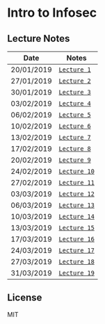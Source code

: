 # Intro to Infosec

## Lecture Notes

| Date | Notes|
| --- | --- |
| 20/01/2019 | [`Lecture 1`](https://github.com/sagi/intro_to_infosec/blob/master/lectures/lecture1.md) |
| 27/01/2019 | [`Lecture 2`](https://github.com/sagi/intro_to_infosec/blob/master/lectures/lecture2.md) |
| 30/01/2019 | [`Lecture 3`](https://github.com/sagi/intro_to_infosec/blob/master/lectures/lecture3.md) |
| 03/02/2019 | [`Lecture 4`](https://github.com/sagi/intro_to_infosec/blob/master/lectures/lecture4.md) |
| 06/02/2019 | [`Lecture 5`](https://github.com/sagi/intro_to_infosec/blob/master/lectures/lecture5.md) |
| 10/02/2019 | [`Lecture 6`](https://github.com/sagi/intro_to_infosec/blob/master/lectures/lecture6.md) |
| 13/02/2019 | [`Lecture 7`](https://github.com/sagi/intro_to_infosec/blob/master/lectures/lecture7.md) |
| 17/02/2019 | [`Lecture 8`](https://github.com/sagi/intro_to_infosec/blob/master/lectures/lecture8.md) |
| 20/02/2019 | [`Lecture 9`](https://github.com/sagi/intro_to_infosec/blob/master/lectures/lecture9.md) |
| 24/02/2019 | [`Lecture 10`](https://github.com/sagi/intro_to_infosec/blob/master/lectures/lecture10.md) |
| 27/02/2019 | [`Lecture 11`](https://github.com/sagi/intro_to_infosec/blob/master/lectures/lecture11.md) |
| 03/03/2019 | [`Lecture 12`](https://github.com/sagi/intro_to_infosec/blob/master/lectures/lecture12.md) |
| 06/03/2019 | [`Lecture 13`](https://github.com/sagi/intro_to_infosec/blob/master/lectures/lecture13.md) |
| 10/03/2019 | [`Lecture 14`](https://github.com/sagi/intro_to_infosec/blob/master/lectures/lecture14.md) |
| 13/03/2019 | [`Lecture 15`](https://github.com/sagi/intro_to_infosec/blob/master/lectures/lecture15.md) |
| 17/03/2019 | [`Lecture 16`](https://github.com/sagi/intro_to_infosec/blob/master/lectures/lecture16.md) |
| 24/03/2019 | [`Lecture 17`](https://github.com/sagi/intro_to_infosec/blob/master/lectures/lecture17.md) |
| 27/03/2019 | [`Lecture 18`](https://github.com/sagi/intro_to_infosec/blob/master/lectures/lecture18.md) |
| 31/03/2019 | [`Lecture 19`](https://github.com/sagi/intro_to_infosec/blob/master/lectures/lecture19.md) |

## License

MIT
